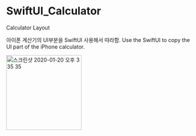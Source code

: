 # SwiftUI_Calculator
Calculator Layout

아이폰 계산기의 UI부분을 SwiftUI 사용해서 따라함.
Use the SwiftUI to copy the UI part of the iPhone calculator.

<img width="200" alt="스크린샷 2020-01-20 오후 3 35 35" src="https://user-images.githubusercontent.com/47220628/72704167-562d4b00-3b9b-11ea-8e64-4c97fd3f397a.png">
